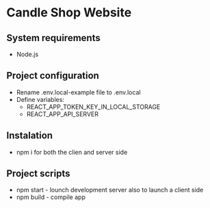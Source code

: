 # Candle Shop Website

## System requirements
  * Node.js

## Project configuration
  * Rename .env.local-example file to .env.local
  * Define variables:
    * REACT_APP_TOKEN_KEY_IN_LOCAL_STORAGE
    * REACT_APP_API_SERVER

## Instalation
  * npm i for both the clien and server side

## Project scripts
  * npm start - lounch development server also to launch a client side
  * npm build - compile app

